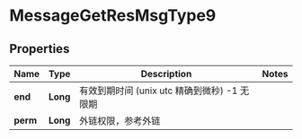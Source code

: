 # MessageGetResMsgType9

## Properties
Name | Type | Description | Notes
------------ | ------------- | ------------- | -------------
**end** | **Long** | 有效到期时间 (unix utc 精确到微秒)  -1 无限期 | 
**perm** | **Long** | 外链权限，参考外链 | 
